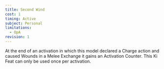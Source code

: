 ```yaml
---
title: Second Wind
cost: 1
timing: Active
subject: Personal
limitations:
  - OpA
revision: 1
---
```

At the end of an activation in which this model declared a Charge action and caused Wounds in a Melee Exchange it gains an Activation Counter.
This Ki Feat can only be used once per activation.